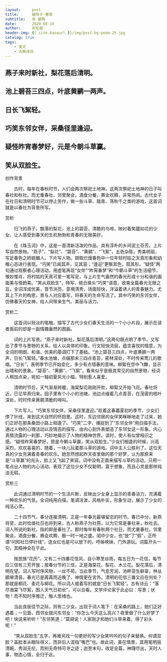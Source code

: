 ```yaml
---
layout:     post
title:      破阵子·春景
subtitle:   宋 晏殊
date:       2020-06-18
author:     听松阁
header-img: {{ site.baseurl }}/img/post-bg-poem-25.jpg
catalog: true
tags:
    - 美文
    - 古典诗词
---
```


## 燕子来时新社，梨花落后清明。
## 池上碧苔三四点，叶底黄鹂一两声。
## 日长飞絮轻。
## 巧笑东邻女伴，采桑径里逢迎。
## 疑怪昨宵春梦好，元是今朝斗草赢。
## 笑从双脸生。



创作背景

　　古时，每年在春秋时节，人们会两次祭祀土地神。这两次祭祀土地神的日子叫春社和秋社。而尤重春社，邻里聚会，酒食分餐，赛会欢腾，非常热闹。古代女子在社日和清明时节可以停止劳作，做一些斗草、踏青、荡秋千之类的游戏，这首词就是以春社为背景所写。 



赏析

　　归飞的燕子，飘落的梨花，池上的碧苔，清脆的鸟啼，映衬着笑靥如花的少女，让人感受到春天的生机勃勃和青春的无限美好。

　　在《珠玉词》中，这是一首清新活泼的作品，具有淳朴的乡间泥土芬芳。上片写自然景物。“燕子”、“梨花”、“碧苔”、“黄鹂”、“飞絮”，五色杂陈，秀美明丽，写足春色之娇娆媚人。下片写人物。撷取烂熳春色中一位年轻村姑之天真形象和幼稚心态进行表现。“巧笑”已闻其声，见其容；“逢迎”更察其色，观其形。“疑怪”两句通过观察者心理活动，用虚笔再现“女伴”“昨宵春梦”和“今朝斗草”的生活细节，惟妙惟肖，将村姑的天真可爱一笔写足，与上片生气盎然的春光形成十分和谐的画面美与情韵美。“笑从双脸生”，特写，绾合换头“巧笑”语意，收束全篇春光无限之旨。全词浑成优美，音节浏亮，意境清秀，场面轻快，洋溢着诱人的青春魅力。尤其上下片的构思，景与人对应着写，将春天的生命写活了。其中巧笑的东邻女伴，仿佛春天的女神，给人间带来生气、美丽与活力。





赏析二

　　这首词以轻淡的笔触，描写了古代少女们春天生活的一个小小片段，展示在读者面前的却是一副情趣盎然的图画。

　　词的上片写景。“燕子来时新社，梨花落后清明。”这两句既点明了季节，又写出了季节与景物的关系，给人以具体的印象。行文轻快流丽，蕴含喜悦的情意，为全词的明朗、和谐、优美的基调打下了基础。“池上碧苔三四点，叶底黄鹂一两声，日长飞絮轻。”春水池塘，点缀那末三四点青苔，密林深处，不时传来莺儿的歌唱。“日长”，表明季节已开始变化，多少有点惜春的意味。柳絮在空中飞舞，显示出晴和的景象。“碧苔”、“黄鹂”、“飞絮”，看来似乎是极其常见的自然景物，经词人稍加点染，宛如一轴初夏风光小幅，特别惹人喜爱。

　　清明时节后，天气渐渐转暖，海棠梨花刚刚开败，柳絮又开始飞花。春社将近，已见早燕归来。园子里有个小小的池塘，池边点缀着几点青苔，在茂密的枝叶深处，时时传来黄鹂清脆的啼叫。

　　下片写人。“巧笑东邻女伴，采桑径里逢迎。”趁着这春暮夏初的季节，少女们停了针线，来到这大自然的怀抱里。这时，东边邻居的女伴笑眯眯地走了过来，她们正好在那条桑田小路上相逢了。“巧笑”二字，捕捉到了“东邻女伴”用白描手法，通过人物的心理活动以及情态的描写，由内心到外表塑造了东邻女这一形象。内心真情流露的一刹那，巧妙地揭示了人物的精神世界。读时，使人有似曾相识之感。“疑怪昨宵春梦好，原是今朝斗草赢，笑从双脸生。”少女们相逢的时候，兴高采烈，欢欢喜喜的，随着，一块儿玩着那斗草的游戏。词中主人公胜利了。这位天真的少女充满着青春的欢乐。她忽然想起昨天夜里做的那个好梦，认为那原来是“斗草赢”的兆头，脸上又飞起了笑容。词中没有正面来描写斗草的活动，只用一笔点出人物的内心活动，表现了这位少女不仅聪明，富于想象，而且心灵是那样纯洁无瑕。







赏析三

　　此词通过清明时节的一个生活片断，反映出少女身上显示的青春活力，充满着一种欢乐的气氛。全词纯用白描，笔调活泼，风格朴实，形象生动，展示了少女的纯洁心灵。

　　二十四节气，春分连接清明，正是一年春光最堪留恋的时节。春已中分，新燕将至，此时恰值社日也将到来，古人称燕子为社燕，以为它常是春社来，秋社去。词人所说的新社，指的即是春社了。那时每年有春秋两个社日，而尤重春社，邻里聚会，酒食分餐，赛会欢腾，极一时一地之盛。闺中少女，也“放”了“假”，正所谓“问知社日停针线”，连女红也是可以放下的，呼姊唤妹，门外游玩。词篇开头一句，其精神全在于此。

　　按民族“花历”，又有二十四番花信风，自小寒至谷雨，每五日为一花信，每节应三信有三芳开放；按春分节的三信，正是海棠花、梨花、木兰花。梨花落后，清明在望。词人写时序风物，一丝不苟。当此季节，气息芳润，池畔苔生鲜翠，林丛鹂啭清音。春光已是苒苒而近晚了，神情更在言外。清明的花信三番又应在何处？那就是桐花、麦花与柳花。所以词人接着写的就是“日长飞絮轻”。古有诗云：“落尽海棠飞尽絮，困人天气日初长”，可以合看。文学评论家于此必曰：写景；状物！而不知时序推迁，触人思绪也。

　　当此良辰佳节之际，则有二少女，出现于词人笔下：在采桑的路上，她们正好遇着；一见面，西邻女就问东邻女：“你怎么今天这么高兴？夜里做了什么好梦了吧！快说来听听！”东邻笑道：“莫胡说！人家刚才和她们斗草来着，得了彩头呢！”

　　“笑从双脸生”五字，再难另找一句更好的写少女笑吟吟的句子来替换。何谓双脸？盖脸本从眼际得义，而非后人混指“嘴巴”也。故此词，美在情景，其用笔明丽清婉，秀润无伦，而别无奇特可寻之迹；迨至末句，收足全篇，神理尽出，天时人事，物态心情，全归于此。
